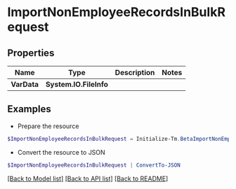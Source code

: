 # ImportNonEmployeeRecordsInBulkRequest
## Properties

Name | Type | Description | Notes
------------ | ------------- | ------------- | -------------
**VarData** | **System.IO.FileInfo** |  | 

## Examples

- Prepare the resource
```powershell
$ImportNonEmployeeRecordsInBulkRequest = Initialize-Tm.BetaImportNonEmployeeRecordsInBulkRequest  -VarData null
```

- Convert the resource to JSON
```powershell
$ImportNonEmployeeRecordsInBulkRequest | ConvertTo-JSON
```

[[Back to Model list]](../README.md#documentation-for-models) [[Back to API list]](../README.md#documentation-for-api-endpoints) [[Back to README]](../README.md)

